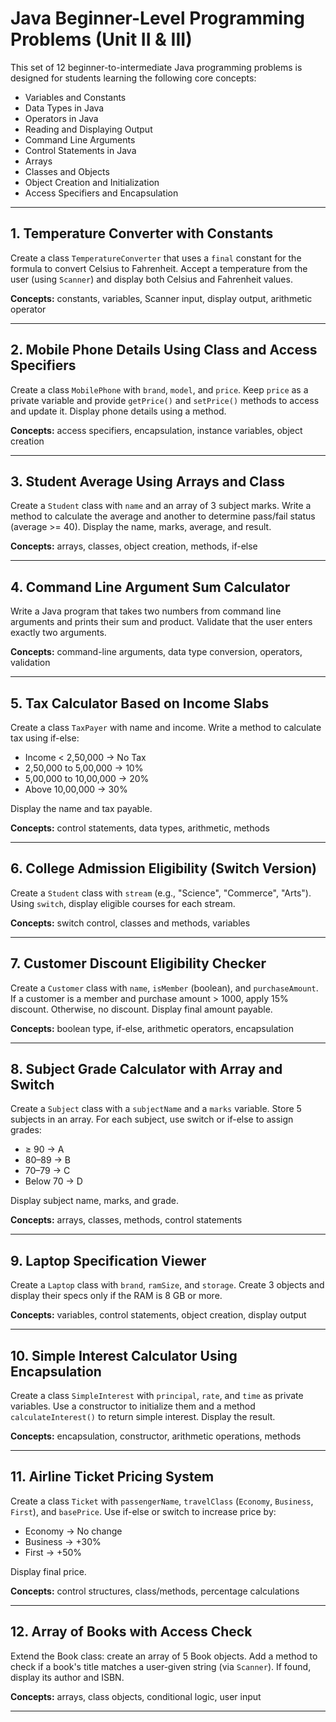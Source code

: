 # Java Beginner-Level Programming Problems (Unit II & III)

This set of 12 beginner-to-intermediate Java programming problems is designed for students learning the following core concepts:

- Variables and Constants
- Data Types in Java
- Operators in Java
- Reading and Displaying Output
- Command Line Arguments
- Control Statements in Java
- Arrays
- Classes and Objects
- Object Creation and Initialization
- Access Specifiers and Encapsulation

---

## 1. Temperature Converter with Constants
Create a class `TemperatureConverter` that uses a `final` constant for the formula to convert Celsius to Fahrenheit. Accept a temperature from the user (using `Scanner`) and display both Celsius and Fahrenheit values.

**Concepts:** constants, variables, Scanner input, display output, arithmetic operator

---

## 2. Mobile Phone Details Using Class and Access Specifiers
Create a class `MobilePhone` with `brand`, `model`, and `price`. Keep `price` as a private variable and provide `getPrice()` and `setPrice()` methods to access and update it. Display phone details using a method.

**Concepts:** access specifiers, encapsulation, instance variables, object creation

---

## 3. Student Average Using Arrays and Class
Create a `Student` class with `name` and an array of 3 subject marks. Write a method to calculate the average and another to determine pass/fail status (average >= 40). Display the name, marks, average, and result.

**Concepts:** arrays, classes, object creation, methods, if-else

---

## 4. Command Line Argument Sum Calculator
Write a Java program that takes two numbers from command line arguments and prints their sum and product. Validate that the user enters exactly two arguments.

**Concepts:** command-line arguments, data type conversion, operators, validation

---

## 5. Tax Calculator Based on Income Slabs
Create a class `TaxPayer` with name and income. Write a method to calculate tax using if-else:

- Income < 2,50,000 → No Tax  
- 2,50,000 to 5,00,000 → 10%  
- 5,00,000 to 10,00,000 → 20%  
- Above 10,00,000 → 30%  

Display the name and tax payable.

**Concepts:** control statements, data types, arithmetic, methods

---

## 6. College Admission Eligibility (Switch Version)
Create a `Student` class with `stream` (e.g., "Science", "Commerce", "Arts"). Using `switch`, display eligible courses for each stream.

**Concepts:** switch control, classes and methods, variables

---

## 7. Customer Discount Eligibility Checker
Create a `Customer` class with `name`, `isMember` (boolean), and `purchaseAmount`. If a customer is a member and purchase amount > 1000, apply 15% discount. Otherwise, no discount. Display final amount payable.

**Concepts:** boolean type, if-else, arithmetic operators, encapsulation

---

## 8. Subject Grade Calculator with Array and Switch
Create a `Subject` class with a `subjectName` and a `marks` variable. Store 5 subjects in an array. For each subject, use switch or if-else to assign grades:

- ≥ 90 → A  
- 80–89 → B  
- 70–79 → C  
- Below 70 → D  

Display subject name, marks, and grade.

**Concepts:** arrays, classes, methods, control statements

---

## 9. Laptop Specification Viewer
Create a `Laptop` class with `brand`, `ramSize`, and `storage`. Create 3 objects and display their specs only if the RAM is 8 GB or more.

**Concepts:** variables, control statements, object creation, display output

---

## 10. Simple Interest Calculator Using Encapsulation
Create a class `SimpleInterest` with `principal`, `rate`, and `time` as private variables. Use a constructor to initialize them and a method `calculateInterest()` to return simple interest. Display the result.

**Concepts:** encapsulation, constructor, arithmetic operations, methods

---

## 11. Airline Ticket Pricing System
Create a class `Ticket` with `passengerName`, `travelClass` (`Economy`, `Business`, `First`), and `basePrice`. Use if-else or switch to increase price by:

- Economy → No change  
- Business → +30%  
- First → +50%  

Display final price.

**Concepts:** control structures, class/methods, percentage calculations

---

## 12. Array of Books with Access Check
Extend the Book class: create an array of 5 Book objects. Add a method to check if a book's title matches a user-given string (via `Scanner`). If found, display its author and ISBN.

**Concepts:** arrays, class objects, conditional logic, user input

---
